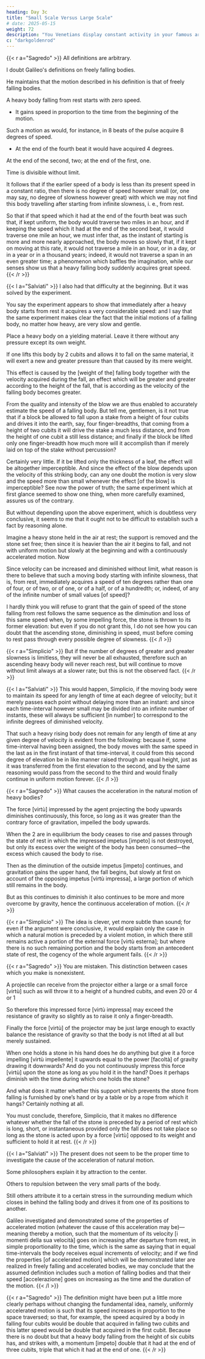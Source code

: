 ```yaml
---
heading: Day 3c
title: "Small Scale Versus Large Scale"
# date: 2025-05-15
weight: 72
description: "You Venetians display constant activity in your famous arsenal. It is a great way to learn about mechanics."
c: "darkgoldenrod"
---
```




{{< r a="Sagredo" >}}
All definitions are arbitrary.

I doubt Galileo's definitions on freely falling bodies. 

He maintains that the motion described in his definition is that of freely falling bodies.

A heavy body falling from rest starts with zero speed.
- It gains speed in proportion to the time from the beginning of the motion.

Such a motion as would, for instance, in 8 beats of the pulse acquire 8 degrees of speed.
- At the end of the fourth beat it would have acquired 4 degrees.

At the end of the second, two; at the end of the first, one.

Time is divisible without limit.

It follows that if the earlier speed of a body is less than its present speed in a constant ratio, then there is no degree of speed however small (or, one may say, no degree of slowness however great) with which we may not find this body travelling after starting from infinite slowness, i. e., from rest. 

So that if that speed which it had at the end of the fourth beat was such that, if kept uniform, the body would traverse two miles in an hour, and if keeping the speed which it had at the end of the second beat, it would traverse one mile an hour, we must infer that, as the instant of starting is more and more nearly approached, the body moves so slowly that, if it kept on moving at this rate, it would not traverse a mile in an hour, or in a day, or in a year or in a thousand years; indeed, it would not traverse a span in an even greater time; a phenomenon which baffles the imagination, while our senses show us that a heavy falling body suddenly acquires great speed.
{{< /r >}}



{{< l a="Salviati" >}}
I also had that difficulty at the beginning. But it was solved by the experiment.

You say the experiment appears to show that immediately after a heavy body starts from rest it acquires a very considerable speed: and I say that the same experiment makes clear the fact that the initial motions of a falling body, no matter how heavy, are very slow and gentle. 

Place a heavy body on a yielding material. Leave it there without any pressure except its own weight.

If one lifts this body by 2 cubits and allows it to fall on the same material, it will exert a new and greater pressure than that caused by its mere weight.

This effect is caused by the [weight of the] falling body together with the velocity acquired during the fall, an effect which will be greater and greater according to the height of the fall, that is according as the velocity of the falling body becomes greater. 

From the quality and intensity of the blow we are thus enabled to accurately estimate the speed of a falling body. But tell me, gentlemen, is it not true that if a block be allowed to fall upon a stake from a height of four cubits and drives it into the earth, say, four finger-breadths, that coming from a height of two cubits it will drive the stake a much less distance, and from the height of one cubit a still less distance; and finally if the block be lifted only one finger-breadth how much more will it accomplish than if merely laid on top of the stake without percussion? 

Certainly very little. If it be lifted only the thickness of a leaf, the effect will be altogether imperceptible. And since the effect of the blow depends upon the velocity of this striking body, can any one doubt the motion is very slow and the speed more than small whenever the effect [of the blow] is imperceptible? See now the power of truth; the same experiment which at first glance seemed to show one thing, when more carefully examined, assures us of the contrary.

But without depending upon the above experiment, which is doubtless very conclusive, it seems to me that it ought not to be difficult to establish such a fact by reasoning alone.

Imagine a heavy stone held in the air at rest; the support is removed and the stone set free; then since it is heavier than the air it begins to fall, and not with uniform motion but slowly at the beginning and with a continuously accelerated motion. Now

Since velocity can be increased and diminished without limit, what reason is there to believe that such a moving body starting with infinite slowness, that is, from rest, immediately acquires a speed of ten degrees rather than one of four, or of two, or of one, or of a half, or of a hundredth; or, indeed, of any of the infinite number of small values [of speed]?

I hardly think you will refuse to grant that the gain of speed of the stone falling from rest follows the same sequence as the diminution and loss of this same speed when, by some impelling force, the stone is thrown to its former elevation: but even if you do not grant this, I do not see how you can doubt that the ascending stone, diminishing in speed, must before coming to rest pass through every possible degree of slowness.
{{< /l >}}



{{< r a="Simplicio" >}}
But if the number of degrees of greater and greater slowness is limitless, they will never be all exhausted, therefore such an ascending heavy body will never reach rest, but will continue to move without limit always at a slower rate; but this is not the observed fact.
{{< /r >}}


{{< l a="Salviati" >}}
This would happen, Simplicio, if the moving body were to maintain its speed for any length of time at each degree of velocity; but it merely passes each point without delaying more than an instant: and since each time-interval however small may be divided into an infinite number of instants, these will always be sufficient [in number] to correspond to the infinite degrees of diminished velocity.

That such a heavy rising body does not remain for any length of time at any given degree of velocity is evident from the following: because if, some time-interval having been assigned, the body moves with the same speed in the last as in the first instant of that time-interval, it could from this second degree of elevation be in like manner raised through an equal height, just as it was transferred from the first elevation to the second, and by the same reasoning would pass from the second to the third and would finally continue in uniform motion forever.
{{< /l >}}



{{< r a="Sagredo" >}}
What causes the acceleration in the natural motion of heavy bodies?

The force [virtù] impressed by the agent projecting the body upwards diminishes continuously, this force, so long as it was greater than the contrary force of gravitation, impelled the body upwards.

When the 2 are in equilibrium the body ceases to rise and passes through the state of rest in which the impressed impetus [impeto] is not destroyed, but only its excess over the weight of the body has been consumed—the excess which caused the body to rise. 

Then as the diminution of the outside impetus [impeto] continues, and gravitation gains the upper hand, the fall begins, but slowly at first on account of the opposing impetus [virtù impressa], a large portion of which still remains in the body.

But as this continues to diminish it also continues to be more and more overcome by gravity, hence the continuous acceleration of motion.
{{< /r >}}


{{< r a="Simplicio" >}}
The idea is clever, yet more subtle than sound; for even if the argument were conclusive, it would explain only the case in which a natural motion is preceded by a violent motion, in which there still remains active a portion of the external force [virtù esterna]; but where there is no such remaining portion and the body starts from an antecedent state of rest, the cogency of the whole argument fails.
{{< /r >}}


{{< r a="Sagredo" >}}
You are mistaken. This distinction between cases which you make is nonexistent. 

A projectile can receive from the projector either a large or a small force [virtù] such as will throw it to a height of a hundred cubits, and even 20 or 4 or 1

So therefore this impressed force [virtù impressa] may exceed the resistance of gravity so slightly as to raise it only a finger-breadth.

Finally the force [virtù] of the projector may be just large enough to exactly balance the resistance of gravity so that the body is not lifted at all but merely sustained.

When one holds a stone in his hand does he do anything but give it a force impelling [virtù impellente] it upwards equal to the power [facoltà] of gravity drawing it downwards? And do you not continuously impress this force [virtù] upon the stone as long as you hold it in the hand? Does it perhaps diminish with the time during which one holds the stone?

And what does it matter whether this support which prevents the stone from falling is furnished by one’s hand or by a table or by a rope from which it hangs? Certainly nothing at all. 

You must conclude, therefore, Simplicio, that it makes no difference whatever whether the fall of the stone is preceded by a period of rest which is long, short, or instantaneous provided only the fall does not take place so long as the stone is acted upon by a force [virtù] opposed to its weight and sufficient to hold it at rest.
{{< /r >}}


{{< l a="Salviati" >}}
The present does not seem to be the proper time to investigate the cause of the acceleration of natural motion.

Some philosophers explain it by attraction to the center.

Others to repulsion between the very small parts of the body.

Still others attribute it to a certain stress in the surrounding medium which closes in behind the falling body and drives it from one of its positions to another.

Galileo investigated and demonstrated some of the properties of accelerated motion (whatever the cause of this acceleration may be)—meaning thereby a motion, such that the momentum of its velocity [i momenti della sua velocità] goes on increasing after departure from rest, in simple proportionality to the time, which is the same as saying that in equal time-intervals the body receives equal increments of velocity; and if we find the properties [of accelerated motion] which will be demonstrated later are realized in freely falling and accelerated bodies, we may conclude that the assumed definition includes such a motion of falling bodies and that their speed [accelerazione] goes on increasing as the time and the duration of the motion.
{{< /l >}}


{{< r a="Sagredo" >}}
The definition might have been put a little more clearly perhaps without changing the fundamental idea, namely, uniformly accelerated motion is such that its speed increases in proportion to the space traversed; so that, for example, the speed acquired by a body in falling four cubits would be double that acquired in falling two cubits and this latter speed would be double that acquired in the first cubit. Because there is no doubt but that a heavy body falling from the height of six cubits has, and strikes with, a momentum [impeto] double that it had at the end of three cubits, triple that which it had at the end of one.
{{< /r >}}


